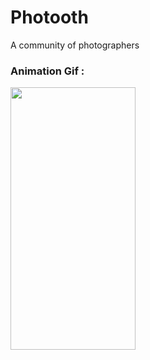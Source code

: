 # Photooth
A community of photographers

### Animation Gif :

<img src="https://user-images.githubusercontent.com/54468833/140775555-1d21bef0-65e1-4155-bb08-709bb78db5d1.gif" width="200" height="420">
